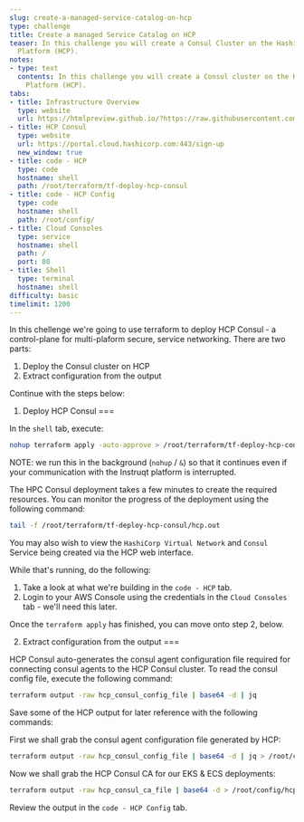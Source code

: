 ```yaml
---
slug: create-a-managed-service-catalog-on-hcp
type: challenge
title: Create a managed Service Catalog on HCP
teaser: In this challenge you will create a Consul Cluster on the HashiCorp Cloud
  Platform (HCP).
notes:
- type: text
  contents: In this challenge you will create a Consul cluster on the HashiCorp Cloud
    Platform (HCP).
tabs:
- title: Infrastructure Overview
  type: website
  url: https://htmlpreview.github.io/?https://raw.githubusercontent.com/hashicorp/field-workshops-consul/master/instruqt-tracks/secure-service-networking-for-aws/assets/images/ssn4aws-infra-overview.html
- title: HCP Consul
  type: website
  url: https://portal.cloud.hashicorp.com:443/sign-up
  new_window: true
- title: code - HCP
  type: code
  hostname: shell
  path: /root/terraform/tf-deploy-hcp-consul
- title: code - HCP Config
  type: code
  hostname: shell
  path: /root/config/
- title: Cloud Consoles
  type: service
  hostname: shell
  path: /
  port: 80
- title: Shell
  type: terminal
  hostname: shell
difficulty: basic
timelimit: 1200
---
```

In this chellenge we're going to use terraform to deploy HCP Consul - a control-plane for multi-plaform secure, service networking. There are two parts:

1) Deploy the Consul cluster on HCP
2) Extract configuration from the output

Continue with the steps below:

1) Deploy HCP Consul
===

In the `shell` tab, execute:

```sh
nohup terraform apply -auto-approve > /root/terraform/tf-deploy-hcp-consul/hcp.out &
```

NOTE: we run this in the background (`nohup` / `&`) so that it continues even if your communication with the Instruqt platform is interrupted.

The HPC Consul deployment takes a few minutes to create the required resources. You can monitor the progress of the deployment using the following command:

```sh
tail -f /root/terraform/tf-deploy-hcp-consul/hcp.out
```

You may also wish to view the `HashiCorp Virtual Network` and `Consul` Service being created via the HCP web interface.

While that's running, do the following:

1) Take a look at what we're building in the `code - HCP` tab.
2) Login to your AWS Console using the credentials in the `Cloud Consoles` tab - we'll need this later.

Once the `terraform apply` has finished, you can move onto step 2, below.


2) Extract configuration from the output
===

HCP Consul auto-generates the consul agent configuration file required for connecting consul agents to the HCP Consul cluster. To read the consul config file, execute the following command:

```sh
terraform output -raw hcp_consul_config_file | base64 -d | jq
```

Save some of the HCP output for later reference with the following commands:

First we shall grab the consul agent configuration file generated by HCP:
```sh
terraform output -raw hcp_consul_config_file | base64 -d | jq > /root/config/hcp_client_config.json
```

Now we shall grab the HCP Consul CA for our EKS & ECS deployments:
```sh
terraform output -raw hcp_consul_ca_file | base64 -d > /root/config/hcp_ca.pem
```

Review the output in the `code - HCP Config` tab.
